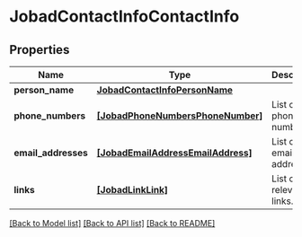 # JobadContactInfoContactInfo


## Properties
Name | Type | Description | Notes
------------ | ------------- | ------------- | -------------
**person_name** | [**JobadContactInfoPersonName**](JobadContactInfoPersonName.md) |  | [optional] 
**phone_numbers** | [**[JobadPhoneNumbersPhoneNumber]**](JobadPhoneNumbersPhoneNumber.md) | List of phone numbers. | [optional] 
**email_addresses** | [**[JobadEmailAddressEmailAddress]**](JobadEmailAddressEmailAddress.md) | List of email addresses. | [optional] 
**links** | [**[JobadLinkLink]**](JobadLinkLink.md) | List of relevant links. | [optional] 

[[Back to Model list]](../README.md#documentation-for-models) [[Back to API list]](../README.md#documentation-for-api-endpoints) [[Back to README]](../README.md)


